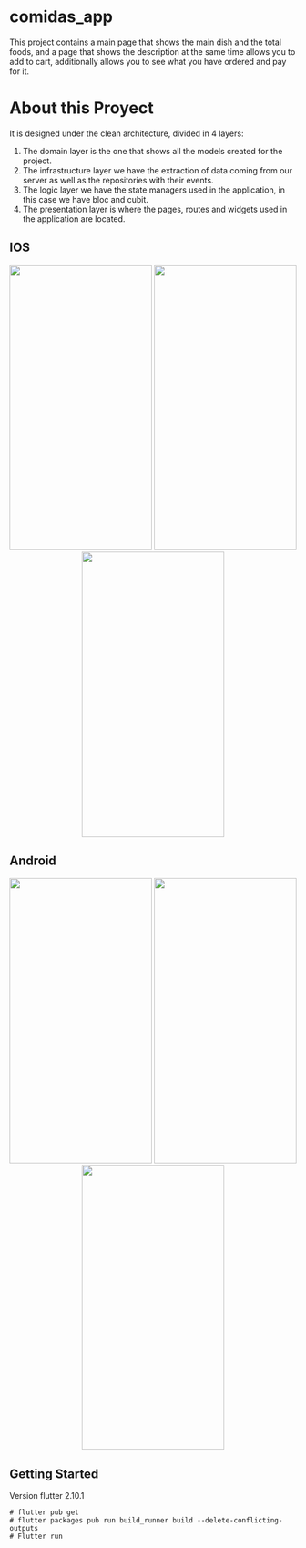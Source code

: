 # comidas_app

This project contains a main page that shows the main dish and the total foods, and a page that shows the description at the same time allows you to add to cart, additionally allows you to see what you have ordered and pay for it.

# About this Proyect

It is designed under the clean architecture, divided in 4 layers:

1. The domain layer is the one that shows all the models created for the project.
2. The infrastructure layer we have the extraction of data coming from our server as well as the repositories with their events.
3. The logic layer we have the state managers used in the application, in this case we have bloc and cubit.
4. The presentation layer is where the pages, routes and widgets used in the application are located.

## IOS

<p align="center">
<img src="https://user-images.githubusercontent.com/25967495/167316713-5e20d478-1188-427f-9aad-60ab78c95841.png" width="250" height="500">
<img src="https://user-images.githubusercontent.com/25967495/167316721-97ee3bca-8f0d-45ed-ae16-71901a81e53e.png" width="250" height="500">
<img src="https://user-images.githubusercontent.com/25967495/167316736-5d8ad9e8-f353-4fda-99d1-a17b8de1472a.png" width="250" height="500">
</p>

## Android

<p align="center">
<img src="https://user-images.githubusercontent.com/25967495/167316795-30aa7e39-32c1-43d1-81d8-71b3347131dc.png" width="250" height="500">
<img src="https://user-images.githubusercontent.com/25967495/167316817-122fba1a-b478-41f4-bfd8-1e7cab93f914.png" width="250" height="500">
<img src="https://user-images.githubusercontent.com/25967495/167316832-24efcf2c-6145-4700-95ba-7f980f7406b0.png" width="250" height="500">
</p>

## Getting Started

Version flutter 2.10.1
```console
# flutter pub get
# flutter packages pub run build_runner build --delete-conflicting-outputs
# Flutter run
```
